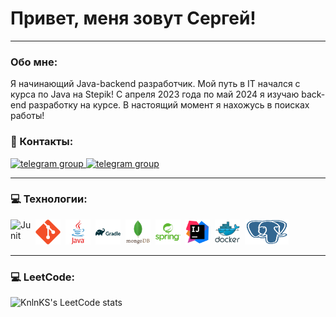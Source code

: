 # Привет, меня зовут Сергей!

---

###  Обо мне:

Я начинающий Java-backend разработчик. Мой путь в IT начался с курса по Java на Stepik! С апреля 2023 года по май 2024 я изучаю back-end разработку на курсе. В настоящий момент я нахожусь в поисках работы!



### 🤝 Контакты:

   <div>
    <a href="https://t.me/efimovsergei44" target="_blank">
    <img src="https://cdn-icons-png.flaticon.com/512/2111/2111646.png" width="40" height="40" alt="telegram group" />
    </a>
   <a href="https://mail.ru/efimovsergei" target="_blank">
    <img src="https://ros-met.com/wp-content/uploads/2021/04/a33eb32c-6ae8-4208-80b7-7956e1eae8e4.png" width="40" height="40" alt="telegram group" />
    </a>
    
   
---

### 💻 Технологии:

<div>
  <img src="https://github.com/devicons/devicon/blob/master/icons/git/git-original.svg" title="git" alt="git" width="40" height="40"/>&nbsp
  <img src="https://github.com/devicons/devicon/blob/master/icons/java/java-original-wordmark.svg" title="git" alt="git" width="40" height="40"/>&nbsp
  <img src="https://github.com/devicons/devicon/blob/master/icons/gradle/gradle-original-wordmark.svg" title="git" alt="git" width="40" height="40"/>&nbsp
  <img src="https://github.com/devicons/devicon/blob/master/icons/mongodb/mongodb-original-wordmark.svg" title="git" alt="git" width="40" height="40"/>&nbsp
  <img src="https://github.com/devicons/devicon/blob/master/icons/spring/spring-original-wordmark.svg" title="git" alt="git" width="40" height="40"/>&nbsp
  <img src="https://github.com/devicons/devicon/blob/master/icons/intellij/intellij-original.svg" title="git" alt="git" width="40" height="40"/>&nbsp
  <img src="https://github.com/devicons/devicon/blob/master/icons/docker/docker-original-wordmark.svg" title="git" alt="git" width="40" height="40"/>&nbsp
  <img align="left" alt="Junit " width="40px" src="https://www.opencodez.com/wp-content/uploads/2019/04/Junit-1.png" />
  <img src="https://github.com/devicons/devicon/blob/master/icons/postgresql/postgresql-plain.svg" title="git" alt="git" width="70" height="40"/>&nbsp


</div>

---

### 💻 LeetCode:



![KnlnKS's LeetCode stats](https://leetcode-stats-six.vercel.app/?username=EfimovSergei&theme=dark)



